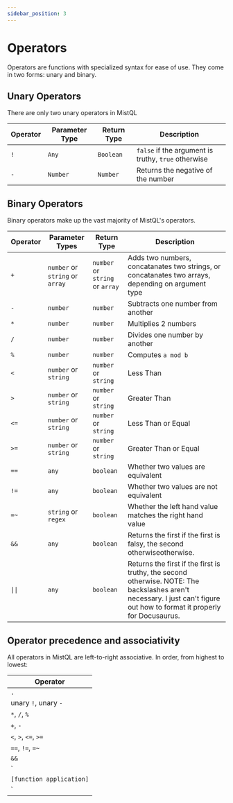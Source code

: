 ```yaml
---
sidebar_position: 3
---
```


# Operators

Operators are functions with specialized syntax for ease of use. They come in two forms: unary and binary.

## Unary Operators

There are only two unary operators in MistQL


| Operator | Parameter Type | Return Type | Description |
|---|---|---|---|
| `!` | `Any` | `Boolean` | `false` if the argument is truthy, `true` otherwise |
| `-` | `Number` | `Number` | Returns the negative of the number |

## Binary Operators

Binary operators make up the vast majority of MistQL's operators.

| Operator | Parameter Types | Return Type | Description |
|---|---|---|---|
|`+`| `number` or `string` or `array` | `number` or `string` or `array` | Adds two numbers, concatanates two strings, or concatanates two arrays, depending on argument type |
|`-`| `number` | `number` | Subtracts one number from another |
|`*`| `number` | `number` | Multiplies 2 numbers |
|`/`| `number` | `number` | Divides one number by another |
|`%`| `number` | `number` | Computes `a mod b`|
|`<`| `number` or `string` | `number` or `string` | Less Than |
|`>`| `number` or `string` | `number` or `string` | Greater Than |
|`<=`| `number` or `string` | `number` or `string` | Less Than or Equal |
|`>=`| `number` or `string` | `number` or `string` | Greater Than or Equal |
|`==`| `any` | `boolean` | Whether two values are equivalent |
|`!=`| `any` | `boolean` | Whether two values are not equivalent |
|`=~`| `string` or `regex` | `boolean` | Whether the left hand value matches the right hand value |
|`&&`| `any` | `boolean` | Returns the first if the first is falsy, the second otherwiseotherwise. |
|`\|\|`| `any` | `boolean` | Returns the first if the first is truthy, the second otherwise. NOTE: The backslashes aren't necessary. I just can't figure out how to format it properly for Docusaurus. |


## Operator precedence and associativity
All operators in MistQL are left-to-right associative. In order, from highest to lowest:

| Operator |
|---|
| `.` |
| unary `!`, unary `-` |
| `*`, `/`, `%` |
| `+`, `-` |
| `<`, `>`, `<=`, `>=` |
| `==`, `!=`, `=~` |
| `&&` |
| `||` |
| `[function application]` |
| `|` |

